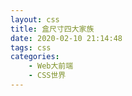 ```yaml
---
layout: css
title: 盒尺寸四大家族
date: 2020-02-10 21:14:48
tags: css
categories: 
    - Web大前端
    - CSS世界 
---
```

